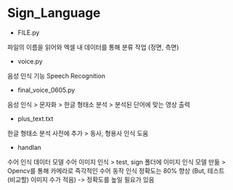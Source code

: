 # Sign_Language

* FILE.py

파일의 이름을 읽어와 엑셀 내 데이터를 통해 분류 작업 (정면, 측면)

* voice.py

음성 인식 기능 Speech Recognition

* final_voice_0605.py

음성 인식 > 문자화 > 한글 형태소 분석 > 분석된 단어에 맞는 영상 출력

* plus_text.txt

한글 형태소 분석 사전에 추가 > 동사, 형용사 인식 도움

* handlan

수어 인식 데이터 모델
수어 이미지 인식 > test, sign 폴더에 이미지
인식 모델 만듦 > Opencv를 통해 카메라로 즉각적인 수어 동작 인식
정확도는 80% 향상 (But, 테스트(비교할) 이미지 수가 적음)
-> 정확도를 높일 필요가 있음
